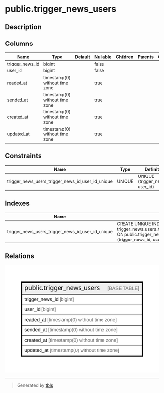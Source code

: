 # public.trigger_news_users

## Description

## Columns

| Name | Type | Default | Nullable | Children | Parents | Comment |
| ---- | ---- | ------- | -------- | -------- | ------- | ------- |
| trigger_news_id | bigint |  | false |  |  |  |
| user_id | bigint |  | false |  |  |  |
| readed_at | timestamp(0) without time zone |  | true |  |  |  |
| sended_at | timestamp(0) without time zone |  | true |  |  |  |
| created_at | timestamp(0) without time zone |  | true |  |  |  |
| updated_at | timestamp(0) without time zone |  | true |  |  |  |

## Constraints

| Name | Type | Definition |
| ---- | ---- | ---------- |
| trigger_news_users_trigger_news_id_user_id_unique | UNIQUE | UNIQUE (trigger_news_id, user_id) |

## Indexes

| Name | Definition |
| ---- | ---------- |
| trigger_news_users_trigger_news_id_user_id_unique | CREATE UNIQUE INDEX trigger_news_users_trigger_news_id_user_id_unique ON public.trigger_news_users USING btree (trigger_news_id, user_id) |

## Relations

![er](public.trigger_news_users.svg)

---

> Generated by [tbls](https://github.com/k1LoW/tbls)
